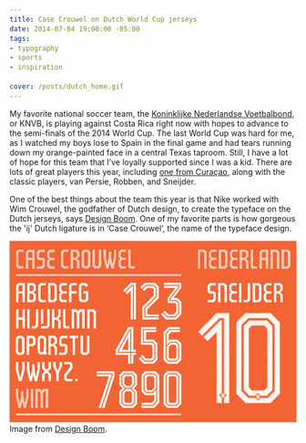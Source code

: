 ```yaml
---
title: Case Crouwel on Dutch World Cup jerseys
date: 2014-07-04 19:00:00 -05:00
tags:
- typography
- sports
- inspiration

cover: /posts/dutch_home.gif
---
```


My favorite national soccer team, the [Koninklijke Nederlandse Voetbalbond](https://english.knvb.nl/), or KNVB, is playing against Costa Rica right now with hopes to advance to the semi-finals of the 2014 World Cup. The last World Cup was hard for me, as I watched my boys lose to Spain in the final game and had tears running down my orange-painted face in a central Texas taproom. Still, I have a lot of hope for this team that I’ve loyally supported since I was a kid. There are lots of great players this year, including [one from Curaçao](https://www.espnfc.com/player/113083/leroy-fer?season=2013), along with the classic players, van Persie, Robben, and Sneijder.


One of the best things about the team this year is that Nike worked with Wim Crouwel, the godfather of Dutch design, to create the typeface on the Dutch jerseys, says [Design Boom](https://www.designboom.com/design/nike-world-cup-fonts-07-01-2014/). One of my favorite parts is how gorgeous the 'ij' Dutch ligature is in ‘Case Crouwel’, the name of the typeface design.

![The letters of Case Crouwel](/static/img/posts/dutch_home.gif "The letters of case Crowel")
Image from [Design Boom](https://www.designboom.com/design/nike-world-cup-fonts-07-01-2014/).
